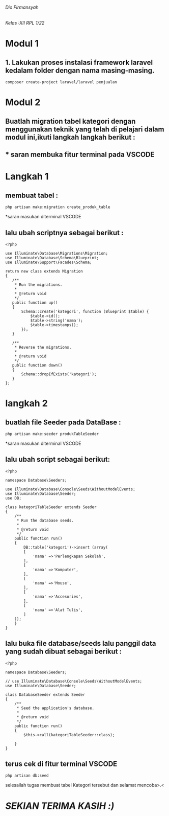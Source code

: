 ###### Dio Firmansyah
###### Kelas :XII RPL 1/22
# Modul 1
## 1. Lakukan proses instalasi framework laravel kedalam folder dengan nama masing-masing.

```
composer create-project laravel/laravel penjualan
```
# Modul 2
## Buatlah migration tabel kategori dengan menggunakan teknik yang telah di pelajari dalam modul ini,ikuti langkah langkah berikut :
## * **saran membuka fitur terminal pada VSCODE**
 # Langkah 1
 ## membuat tabel :
 ```
 php artisan make:migration create_produk_table
 ```
 *saran masukan diterminal VSCODE
 ## lalu ubah scriptnya sebagai berikut :
 ```
<?php

use Illuminate\Database\Migrations\Migration;
use Illuminate\Database\Schema\Blueprint;
use Illuminate\Support\Facades\Schema;

return new class extends Migration
{
    /**
     * Run the migrations.
     *
     * @return void
     */
    public function up()
    {
        Schema::create('kategori', function (Blueprint $table) {
            $table->id();
            $table->string('nama');
            $table->timestamps();
        });
    }

    /**
     * Reverse the migrations.
     *
     * @return void
     */
    public function down()
    {
        Schema::dropIfExists('kategori');
    }
};

```
# langkah 2
## buatlah file Seeder pada DataBase :
```
php artisan make:seeder produkTableSeeder
```
*saran masukan diterminal VSCODE
## lalu ubah script sebagai berikut:
```
<?php

namespace Database\Seeders;

use Illuminate\Database\Console\Seeds\WithoutModelEvents;
use Illuminate\Database\Seeder;
use DB;

class kategoriTableSeeder extends Seeder
{
    /**
     * Run the database seeds.
     *
     * @return void
     */
    public function run()
    {
        DB::table('kategori')->insert (array(
        [
            'nama' =>'Perlengkapan Sekolah',
        ],
        [
            'nama' =>'Komputer',
        ],
        [
            'nama' =>'Mouse',
        ],
        [
            'nama' =>'Accesories',
        ],
        [
            'nama' =>'Alat Tulis',
        ]
    ));
    }
}
```
## lalu buka file database/seeds lalu panggil data yang sudah dibuat sebagai berikut :
```
<?php

namespace Database\Seeders;

// use Illuminate\Database\Console\Seeds\WithoutModelEvents;
use Illuminate\Database\Seeder;

class DatabaseSeeder extends Seeder
{
    /**
     * Seed the application's database.
     *
     * @return void
     */
    public function run()
    {
        $this->call(kategoriTableSeeder::class);
       
    }
}
```
## terus cek di fitur terminal VSCODE
```
php artisan db:seed
```
selesailah tugas membuat tabel Kategori tersebut dan selamat mencoba>.<
# ***SEKIAN TERIMA KASIH :)***
